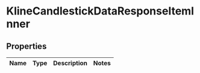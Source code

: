 

# KlineCandlestickDataResponseItemInner


## Properties

| Name | Type | Description | Notes |
|------------ | ------------- | ------------- | -------------|



